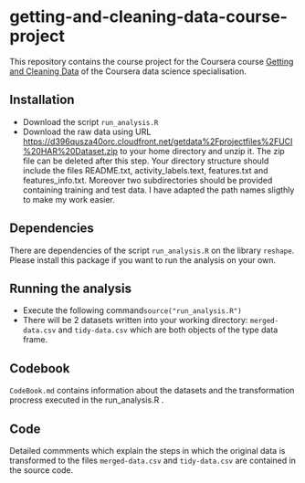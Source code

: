getting-and-cleaning-data-course-project
========================================

This repository contains the course project for the Coursera course [Getting and Cleaning Data](https://www.coursera.org/course/getdata) of the Coursera data science specialisation.

## Installation

* Download the script `run_analysis.R` 
* Download the raw data using URL https://d396qusza40orc.cloudfront.net/getdata%2Fprojectfiles%2FUCI%20HAR%20Dataset.zip to your home directory and unzip it. The zip file can be deleted after this step.
  Your directory structure should include the files README.txt, activity_labels.text, features.txt and features_info.txt. Moreover two subdirectories should be provided containing training and test data. I have adapted the path names sligthly to make my work easier. 
 
 
 


## Dependencies
There are dependencies of the script `run_analysis.R` on the library `reshape`. Please install this package if you want to run the analysis on your own.
    
## Running the analysis     
  
* Execute the following command`source("run_analysis.R")`
* There will be 2 datasets written into your working directory: `merged-data.csv` and `tidy-data.csv` which are both objects of the type data frame.

## Codebook
`CodeBook.md` contains information about the datasets and the transformation procress executed in the run_analysis.R .     

## Code 
Detailed commments which explain the steps in which the original data is transformed to the files `merged-data.csv` and `tidy-data.csv` are contained in the source code. 

